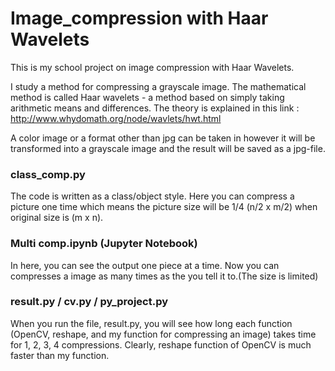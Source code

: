 # Image_compression with Haar Wavelets

This is my school project on image compression with Haar Wavelets.

I study a method for compressing a grayscale image. 
The mathematical method is called Haar wavelets - a method based on simply taking arithmetic means and differences.
The theory is explained in this link :
http://www.whydomath.org/node/wavlets/hwt.html

A color image or a format other than jpg can be taken in however it will be transformed into a grayscale image and the result will be saved as a jpg-file.



### class_comp.py

The code is written as a class/object style.
Here you can compress a picture one time which means the picture size will be 1/4 (n/2 x m/2) when original size is (m x n).



### Multi comp.ipynb (Jupyter Notebook)

In here, you can see the output one piece at a time.
Now you can compresses a image as many times as the you tell it to.(The size is limited)


### result.py / cv.py / py_project.py

When you run the file, result.py, you will see how long each function (OpenCV, reshape, and my function for compressing an image) takes time for 1, 2, 3, 4 compressions. Clearly, reshape function of OpenCV is much faster than my function.




